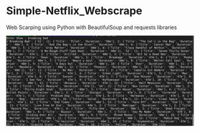 # Simple-Netflix_Webscrape
Web Scarping using Python with BeautifulSoup and requests libraries 

![Exmaple](https://github.com/mukesher4/Simple-Netflix_Webscrape/blob/main/example.png?raw=true)
